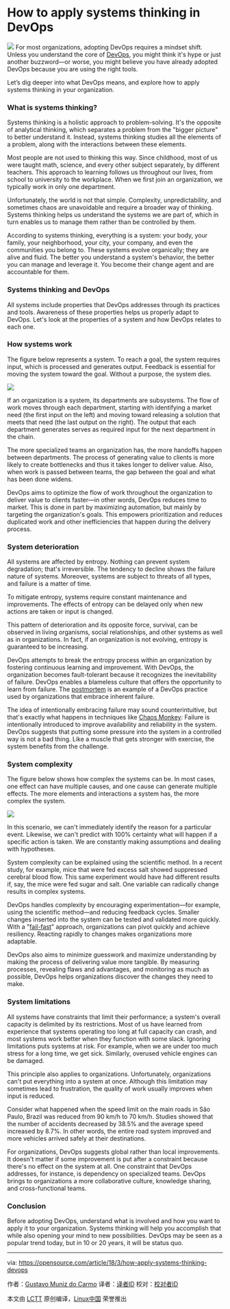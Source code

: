 How to apply systems thinking in DevOps
======

![](https://opensource.com/sites/default/files/styles/image-full-size/public/lead-images/idea_innovation_kid_education.png?itok=3lRp6gFa)
For most organizations, adopting DevOps requires a mindset shift. Unless you understand the core of [DevOps][1], you might think it's hype or just another buzzword—or worse, you might believe you have already adopted DevOps because you are using the right tools.

Let’s dig deeper into what DevOps means, and explore how to apply systems thinking in your organization.

### What is systems thinking?

Systems thinking is a holistic approach to problem-solving. It's the opposite of analytical thinking, which separates a problem from the "bigger picture" to better understand it. Instead, systems thinking studies all the elements of a problem, along with the interactions between these elements.

Most people are not used to thinking this way. Since childhood, most of us were taught math, science, and every other subject separately, by different teachers. This approach to learning follows us throughout our lives, from school to university to the workplace. When we first join an organization, we typically work in only one department.

Unfortunately, the world is not that simple. Complexity, unpredictability, and sometimes chaos are unavoidable and require a broader way of thinking. Systems thinking helps us understand the systems we are part of, which in turn enables us to manage them rather than be controlled by them.

According to systems thinking, everything is a system: your body, your family, your neighborhood, your city, your company, and even the communities you belong to. These systems evolve organically; they are alive and fluid. The better you understand a system's behavior, the better you can manage and leverage it. You become their change agent and are accountable for them.

### Systems thinking and DevOps

All systems include properties that DevOps addresses through its practices and tools. Awareness of these properties helps us properly adapt to DevOps. Let's look at the properties of a system and how DevOps relates to each one.

### How systems work

The figure below represents a system. To reach a goal, the system requires input, which is processed and generates output. Feedback is essential for moving the system toward the goal. Without a purpose, the system dies.

![](https://opensource.com/sites/default/files/styles/panopoly_image_original/public/images/life-uploads/system.png?itok=UlqAf39I)

If an organization is a system, its departments are subsystems. The flow of work moves through each department, starting with identifying a market need (the first input on the left) and moving toward releasing a solution that meets that need (the last output on the right). The output that each department generates serves as required input for the next department in the chain.

The more specialized teams an organization has, the more handoffs happen between departments. The process of generating value to clients is more likely to create bottlenecks and thus it takes longer to deliver value. Also, when work is passed between teams, the gap between the goal and what has been done widens.

DevOps aims to optimize the flow of work throughout the organization to deliver value to clients faster—in other words, DevOps reduces time to market. This is done in part by maximizing automation, but mainly by targeting the organization's goals. This empowers prioritization and reduces duplicated work and other inefficiencies that happen during the delivery process.

### System deterioration

All systems are affected by entropy. Nothing can prevent system degradation; that's irreversible. The tendency to decline shows the failure nature of systems. Moreover, systems are subject to threats of all types, and failure is a matter of time.

To mitigate entropy, systems require constant maintenance and improvements. The effects of entropy can be delayed only when new actions are taken or input is changed.

This pattern of deterioration and its opposite force, survival, can be observed in living organisms, social relationships, and other systems as well as in organizations. In fact, if an organization is not evolving, entropy is guaranteed to be increasing.

DevOps attempts to break the entropy process within an organization by fostering continuous learning and improvement. With DevOps, the organization becomes fault-tolerant because it recognizes the inevitability of failure. DevOps enables a blameless culture that offers the opportunity to learn from failure. The [postmortem][2] is an example of a DevOps practice used by organizations that embrace inherent failure.

The idea of intentionally embracing failure may sound counterintuitive, but that's exactly what happens in techniques like [Chaos Monkey][3]: Failure is intentionally introduced to improve availability and reliability in the system. DevOps suggests that putting some pressure into the system in a controlled way is not a bad thing. Like a muscle that gets stronger with exercise, the system benefits from the challenge.

### System complexity

The figure below shows how complex the systems can be. In most cases, one effect can have multiple causes, and one cause can generate multiple effects. The more elements and interactions a system has, the more complex the system.

![](https://opensource.com/sites/default/files/styles/panopoly_image_original/public/images/life-uploads/system-complexity.png?itok=GYZS00Lm)

In this scenario, we can't immediately identify the reason for a particular event. Likewise, we can't predict with 100% certainty what will happen if a specific action is taken. We are constantly making assumptions and dealing with hypotheses.

System complexity can be explained using the scientific method. In a recent study, for example, mice that were fed excess salt showed suppressed cerebral blood flow. This same experiment would have had different results if, say, the mice were fed sugar and salt. One variable can radically change results in complex systems.

DevOps handles complexity by encouraging experimentation—for example, using the scientific method—and reducing feedback cycles. Smaller changes inserted into the system can be tested and validated more quickly. With a "[fail-fast][4]" approach, organizations can pivot quickly and achieve resiliency. Reacting rapidly to changes makes organizations more adaptable.

DevOps also aims to minimize guesswork and maximize understanding by making the process of delivering value more tangible. By measuring processes, revealing flaws and advantages, and monitoring as much as possible, DevOps helps organizations discover the changes they need to make.

### System limitations

All systems have constraints that limit their performance; a system's overall capacity is delimited by its restrictions. Most of us have learned from experience that systems operating too long at full capacity can crash, and most systems work better when they function with some slack. Ignoring limitations puts systems at risk. For example, when we are under too much stress for a long time, we get sick. Similarly, overused vehicle engines can be damaged.

This principle also applies to organizations. Unfortunately, organizations can't put everything into a system at once. Although this limitation may sometimes lead to frustration, the quality of work usually improves when input is reduced.

Consider what happened when the speed limit on the main roads in São Paulo, Brazil was reduced from 90 km/h to 70 km/h. Studies showed that the number of accidents decreased by 38.5% and the average speed increased by 8.7%. In other words, the entire road system improved and more vehicles arrived safely at their destinations.

For organizations, DevOps suggests global rather than local improvements. It doesn't matter if some improvement is put after a constraint because there's no effect on the system at all. One constraint that DevOps addresses, for instance, is dependency on specialized teams. DevOps brings to organizations a more collaborative culture, knowledge sharing, and cross-functional teams.

### Conclusion

Before adopting DevOps, understand what is involved and how you want to apply it to your organization. Systems thinking will help you accomplish that while also opening your mind to new possibilities. DevOps may be seen as a popular trend today, but in 10 or 20 years, it will be status quo.

--------------------------------------------------------------------------------

via: https://opensource.com/article/18/3/how-apply-systems-thinking-devops

作者：[Gustavo Muniz do Carmo][a]
译者：[译者ID](https://github.com/译者ID)
校对：[校对者ID](https://github.com/校对者ID)

本文由 [LCTT](https://github.com/LCTT/TranslateProject) 原创编译，[Linux中国](https://linux.cn/) 荣誉推出

[a]:https://opensource.com/users/gustavomcarmo
[1]:https://opensource.com/tags/devops
[2]:https://landing.google.com/sre/book/chapters/postmortem-culture.html
[3]:https://medium.com/netflix-techblog/the-netflix-simian-army-16e57fbab116
[4]:https://en.wikipedia.org/wiki/Fail-fast
